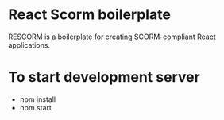 # React Scorm boilerplate

RESCORM is a boilerplate for creating SCORM-compliant React applications.

# To start development server

- npm install
- npm start

